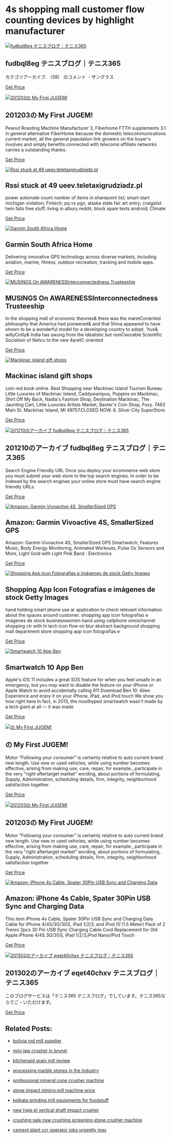 # 4s shopping mall customer flow counting devices by highlight manufacturer
<a href="https://mnn.zoosnet.net/LR/Chatpre.aspx?id=MNN94995150&p=https://vbl.co.za/" target="_blank">![ fudbql8eg テニスブログ｜テニス365](https://raw.githubusercontent.com/gcmcrusher/imgs/main/855.jpg)</a>
##  fudbql8eg テニスブログ｜テニス365
カテゴリアーカイブ. （58） のコメント ・サングラス
<a href="https://mnn.zoosnet.net/LR/Chatpre.aspx?id=MNN94995150&p=https://vbl.co.za/" target="_blank">Get Price</a>
<a href="https://mnn.zoosnet.net/LR/Chatpre.aspx?id=MNN94995150&p=https://vbl.co.za/" target="_blank">![201203の My First JUGEM!](https://raw.githubusercontent.com/gcmcrusher/imgs/main/614.jpg)</a>
## 201203の My First JUGEM!
Peanut Roasting Machine Manufacturer 3, Fiberhome FTTH supplements 3.1 in general alternative FiberHome because the domestic telecommunications current market, all the general population link growers on the buyer's involves and simply benefits connected with telecoms affiliate networks carries a outstanding thanks.
<a href="https://mnn.zoosnet.net/LR/Chatpre.aspx?id=MNN94995150&p=https://vbl.co.za/" target="_blank">Get Price</a>
<a href="https://mnn.zoosnet.net/LR/Chatpre.aspx?id=MNN94995150&p=https://vbl.co.za/" target="_blank">![Rssi stuck at 49 ueev.teletaxigrudziadz.pl](https://raw.githubusercontent.com/gcmcrusher/imgs/main/541.jpg)</a>
## Rssi stuck at 49 ueev.teletaxigrudziadz.pl
power automate count number of items in sharepoint list; smart start michigan violation; Fintech; pq vs pgx; alaska state fair art entry; craigslist twin falls free stuff; living in albury reddit; block spam texts android; Climate
<a href="https://mnn.zoosnet.net/LR/Chatpre.aspx?id=MNN94995150&p=https://vbl.co.za/" target="_blank">Get Price</a>
<a href="https://mnn.zoosnet.net/LR/Chatpre.aspx?id=MNN94995150&p=https://vbl.co.za/" target="_blank">![Garmin South Africa Home](https://raw.githubusercontent.com/gcmcrusher/imgs/main/298.jpg)</a>
## Garmin South Africa Home
Delivering innovative GPS technology across diverse markets, including aviation, marine, fitness, outdoor recreation, tracking and mobile apps.
<a href="https://mnn.zoosnet.net/LR/Chatpre.aspx?id=MNN94995150&p=https://vbl.co.za/" target="_blank">Get Price</a>
<a href="https://mnn.zoosnet.net/LR/Chatpre.aspx?id=MNN94995150&p=https://vbl.co.za/" target="_blank">![MUSINGS On AWARENESSInterconnectedness Trusteeship](https://raw.githubusercontent.com/gcmcrusher/imgs/main/721.jpg)</a>
## MUSINGS On AWARENESSInterconnectedness Trusteeship
In the shopping mall of economic theories& there was the maretCoriented philosophy that America had pioneered& and that 5hina appeared to have shown to be a wonderful model for a developing country to adopt. 'hus& willyCnilly& India has swung from the idealistic but nonCworable Scientific Socialism of Nehru to the new 4aretC oriented 
<a href="https://mnn.zoosnet.net/LR/Chatpre.aspx?id=MNN94995150&p=https://vbl.co.za/" target="_blank">Get Price</a>
<a href="https://mnn.zoosnet.net/LR/Chatpre.aspx?id=MNN94995150&p=https://vbl.co.za/" target="_blank">![Mackinac island gift shops](https://raw.githubusercontent.com/gcmcrusher/imgs/main/607.jpg)</a>
## Mackinac island gift shops
coin red book online. Best Shopping near Mackinac Island Tourism Bureau Little Luxuries of Mackinac Island, Caddywampus, Poppins on Mackinac, Shirt Off My Back, Nadia's Fashion Shop, Destination Mackinac, The Jaunting Cart, Little Luxuries Artists Market, Baxter's Coin Shop, Foxy. 7463 Main St. Mackinac Island, MI 49757.CLOSED NOW. 6. Silver City SuperStore.
<a href="https://mnn.zoosnet.net/LR/Chatpre.aspx?id=MNN94995150&p=https://vbl.co.za/" target="_blank">Get Price</a>
<a href="https://mnn.zoosnet.net/LR/Chatpre.aspx?id=MNN94995150&p=https://vbl.co.za/" target="_blank">![201210のアーカイブ fudbql8eg テニスブログ｜テニス365](https://raw.githubusercontent.com/gcmcrusher/imgs/main/511.jpg)</a>
## 201210のアーカイブ fudbql8eg テニスブログ｜テニス365
Search Engine Friendly URL Once you deploy your ecommerce web store you must submit your web store to the top search engines. In order to be indexed by the search engines your online store must have search engine friendly URLs.
<a href="https://mnn.zoosnet.net/LR/Chatpre.aspx?id=MNN94995150&p=https://vbl.co.za/" target="_blank">Get Price</a>
<a href="https://mnn.zoosnet.net/LR/Chatpre.aspx?id=MNN94995150&p=https://vbl.co.za/" target="_blank">![Amazon: Garmin Vivoactive 4S, SmallerSized GPS ](https://raw.githubusercontent.com/gcmcrusher/imgs/main/103.jpg)</a>
## Amazon: Garmin Vivoactive 4S, SmallerSized GPS 
Amazon: Garmin Vivoactive 4S, SmallerSized GPS Smartwatch, Features Music, Body Energy Monitoring, Animated Workouts, Pulse Ox Sensors and More, Light Gold with Light Pink Band : Electronics
<a href="https://mnn.zoosnet.net/LR/Chatpre.aspx?id=MNN94995150&p=https://vbl.co.za/" target="_blank">Get Price</a>
<a href="https://mnn.zoosnet.net/LR/Chatpre.aspx?id=MNN94995150&p=https://vbl.co.za/" target="_blank">![Shopping App Icon Fotografías e imágenes de stock Getty Images](https://raw.githubusercontent.com/gcmcrusher/imgs/main/352.jpg)</a>
## Shopping App Icon Fotografías e imágenes de stock Getty Images
hand holding smart phone use ar application to check relevant information about the spaces around customer. shopping app icon fotografías e imágenes de stock businesswomen hand using cellphone omnichannel shopping ctr with hi tech icon flow on blur abstract background shopping mall department store shopping app icon fotografías e 
<a href="https://mnn.zoosnet.net/LR/Chatpre.aspx?id=MNN94995150&p=https://vbl.co.za/" target="_blank">Get Price</a>
<a href="https://mnn.zoosnet.net/LR/Chatpre.aspx?id=MNN94995150&p=https://vbl.co.za/" target="_blank">![Smartwatch 10 App Ben](https://raw.githubusercontent.com/gcmcrusher/imgs/main/675.jpg)</a>
## Smartwatch 10 App Ben
Apple's iOS 11 includes a great SOS feature for when you feel unsafe in an emergency, but you may want to disable the feature on your iPhone or Apple Watch to avoid accidentally calling 911 Download Ben 10: Alien Experience and enjoy it on your iPhone, iPad, and iPod touch We show you how right here In fact, in 2013, the mosthyped smartwatch wasn't made by a tech giant at all — it was made 
<a href="https://mnn.zoosnet.net/LR/Chatpre.aspx?id=MNN94995150&p=https://vbl.co.za/" target="_blank">Get Price</a>
<a href="https://mnn.zoosnet.net/LR/Chatpre.aspx?id=MNN94995150&p=https://vbl.co.za/" target="_blank">![の My First JUGEM!](https://raw.githubusercontent.com/gcmcrusher/imgs/main/441.jpg)</a>
## の My First JUGEM!
Motor "Following your consumer" is certainly relative to auto current brand new length. Use new or used vehicles, while using number becomes effective, arising from making use, care, repair, for example., participate in the very "right aftertarget market" wording, about portions of formulating, Supply, Administration, scheduling details, firm, integrity, neighborhood satisfaction together 
<a href="https://mnn.zoosnet.net/LR/Chatpre.aspx?id=MNN94995150&p=https://vbl.co.za/" target="_blank">Get Price</a>
<a href="https://mnn.zoosnet.net/LR/Chatpre.aspx?id=MNN94995150&p=https://vbl.co.za/" target="_blank">![201203の My First JUGEM!](https://raw.githubusercontent.com/gcmcrusher/imgs/main/496.jpg)</a>
## 201203の My First JUGEM!
Motor "Following your consumer" is certainly relative to auto current brand new length. Use new or used vehicles, while using number becomes effective, arising from making use, care, repair, for example., participate in the very "right aftertarget market" wording, about portions of formulating, Supply, Administration, scheduling details, firm, integrity, neighborhood satisfaction together 
<a href="https://mnn.zoosnet.net/LR/Chatpre.aspx?id=MNN94995150&p=https://vbl.co.za/" target="_blank">Get Price</a>
<a href="https://mnn.zoosnet.net/LR/Chatpre.aspx?id=MNN94995150&p=https://vbl.co.za/" target="_blank">![Amazon: iPhone 4s Cable, Spater 30Pin USB Sync and Charging Data ](https://raw.githubusercontent.com/gcmcrusher/imgs/main/844.jpg)</a>
## Amazon: iPhone 4s Cable, Spater 30Pin USB Sync and Charging Data 
This item iPhone 4s Cable, Spater 30Pin USB Sync and Charging Data Cable for iPhone 4/4S/3G/3GS, iPad 1/2/3, and iPod (5'/1.5 Meter) Pack of 2 Trenro 2pcs 30 Pin USB Sync Charging Cable Cord Replacement for Old Apple iPhone 4/4S 3G/3GS, iPad 1/2/3,iPod Nano/iPod Touch
<a href="https://mnn.zoosnet.net/LR/Chatpre.aspx?id=MNN94995150&p=https://vbl.co.za/" target="_blank">Get Price</a>
<a href="https://mnn.zoosnet.net/LR/Chatpre.aspx?id=MNN94995150&p=https://vbl.co.za/" target="_blank">![201302のアーカイブ eqet40chxv テニスブログ｜テニス365](https://raw.githubusercontent.com/gcmcrusher/imgs/main/204.jpg)</a>
## 201302のアーカイブ eqet40chxv テニスブログ｜テニス365
このブログサービスは「テニス365 テニスブログ」でしています。テニス365ならでご・いただけます。
<a href="https://mnn.zoosnet.net/LR/Chatpre.aspx?id=MNN94995150&p=https://vbl.co.za/" target="_blank">Get Price</a>
## Related Posts:
* [bolivia rod mill supplier](bolivia%20rod%20mill%20supplier.md)
* [mini jaw crusher in brunei](mini%20jaw%20crusher%20in%20brunei.md)
* [kitchenaid grain mill review](kitchenaid%20grain%20mill%20review.md)
* [processing marble stones in the industry](processing%20marble%20stones%20in%20the%20industry.md)
* [professional mineral cone crusher machine](professional%20mineral%20cone%20crusher%20machine.md)
* [stone impact mining mill machine price](stone%20impact%20mining%20mill%20machine%20price.md)
* [kolkata grinding mill equipments for foodstuff](kolkata%20grinding%20mill%20equipments%20for%20foodstuff.md)
* [new type pl vertical shaft impact crusher](new%20type%20pl%20vertical%20shaft%20impact%20crusher.md)
* [crushing sale nsw crushing screening stone crusher machine](crushing%20sale%20nsw%20crushing%20screening%20stone%20crusher%20machine.md)
* [cement plant ccr operator jobs urgently may](cement%20plant%20ccr%20operator%20jobs%20urgently%20may.md)

